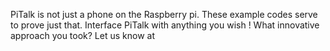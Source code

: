 PiTalk is not just a phone on the Raspberry pi. These example codes serve to prove just that.
Interface PiTalk with anything you wish ! What innovative approach you took? Let us know at 
